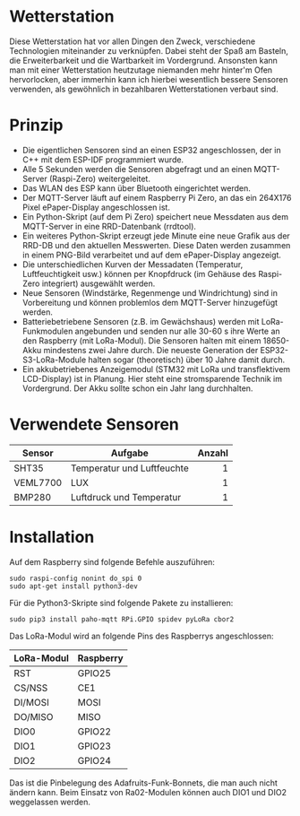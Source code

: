 # Wetterstation
Diese Wetterstation hat vor allen Dingen den Zweck, verschiedene Technologien miteinander zu verknüpfen. Dabei steht der Spaß am Basteln, die Erweiterbarkeit und die Wartbarkeit im Vordergrund. 
Ansonsten kann man mit einer Wetterstation heutzutage niemanden mehr hinter'm Ofen hervorlocken, aber immerhin kann ich hierbei wesentlich bessere Sensoren verwenden, als gewöhnlich in bezahlbaren Wetterstationen verbaut sind.
# Prinzip
* Die eigentlichen Sensoren sind an einen ESP32 angeschlossen, der in C++ mit dem ESP-IDF programmiert wurde.
* Alle 5 Sekunden werden die Sensoren abgefragt und an einen MQTT-Server (Raspi-Zero) weitergeleitet.
* Das WLAN des ESP kann über Bluetooth eingerichtet werden.
* Der MQTT-Server läuft auf einem Raspberry Pi Zero, an das ein 264X176 Pixel ePaper-Display angeschlossen ist.
* Ein Python-Skript (auf dem Pi Zero) speichert neue Messdaten aus dem MQTT-Server in eine RRD-Datenbank (rrdtool).
* Ein weiteres Python-Skript erzeugt jede Minute eine neue Grafik aus der RRD-DB und den aktuellen Messwerten. Diese Daten werden zusammen in einem PNG-Bild verarbeitet und auf dem ePaper-Display angezeigt.
* Die unterschiedlichen Kurven der Messadaten (Temperatur, Luftfeuchtigkeit usw.) können per Knopfdruck (im Gehäuse des Raspi-Zero integriert) ausgewählt werden.
* Neue Sensoren (Windstärke, Regenmenge und Windrichtung) sind in Vorbereitung und können problemlos dem MQTT-Server hinzugefügt werden.
* Batteriebetriebene Sensoren (z.B. im Gewächshaus) werden mit LoRa-Funkmodulen angebunden und senden nur alle 30-60 s ihre Werte an den Raspberry (mit LoRa-Modul). Die Sensoren halten mit einem 18650-Akku mindestens zwei Jahre durch. Die neueste Generation der ESP32-S3-LoRa-Module halten sogar (theoretisch) über 10 Jahre damit durch.
* Ein akkubetriebenes Anzeigemodul (STM32 mit LoRa und transflektivem LCD-Display) ist in Planung. Hier steht eine stromsparende Technik im Vordergrund. Der Akku sollte schon ein Jahr lang durchhalten.
# Verwendete Sensoren 
| Sensor        | Aufgabe       | Anzahl|
| ------------- |---------------| -----:|
| SHT35 | Temperatur und Luftfeuchte | 1 |
| VEML7700 | LUX | 1 |
| BMP280 | Luftdruck und Temperatur | 1 |
# Installation
Auf dem Raspberry sind folgende Befehle auszuführen:

    sudo raspi-config nonint do_spi 0
    sudo apt-get install python3-dev
    
Für die Python3-Skripte sind folgende Pakete zu installieren:

    sudo pip3 install paho-mqtt RPi.GPIO spidev pyLoRa cbor2
    
Das LoRa-Modul wird an folgende Pins des Raspberrys angeschlossen:

|LoRa-Modul|Raspberry|
|----------|--------|
|RST|GPIO25|
|CS/NSS|CE1|
|DI/MOSI|MOSI|
|DO/MISO|MISO|
|DIO0|GPIO22|
|DIO1|GPIO23|
|DIO2|GPIO24|

Das ist die Pinbelegung des Adafruits-Funk-Bonnets, die man auch nicht ändern kann. Beim Einsatz von Ra02-Modulen können auch DIO1 und DIO2 weggelassen werden.
